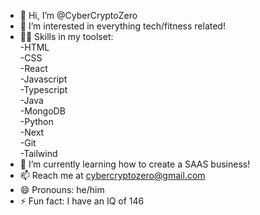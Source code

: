 - 👋 Hi, I’m @CyberCryptoZero
- 👀 I’m interested in everything tech/fitness related!
- 🧑‍💻 Skills in my toolset:<br>
  -HTML<br>
  -CSS<br>
  -React<br>
  -Javascript<br>
  -Typescript<br>
  -Java<br>
  -MongoDB<br>
  -Python<br>
  -Next<br>
  -Git<br>
  -Tailwind<br>
- 🌱 I’m currently learning how to create a SAAS business!
- 📫 Reach me at cybercryptozero@gmail.com
- 😄 Pronouns: he/him
- ⚡ Fun fact: I have an IQ of 146

<!---
CyberCryptoZero/CyberCryptoZero is a ✨ special ✨ repository because its `README.md` (this file) appears on your GitHub profile.
You can click the Preview link to take a look at your changes.
--->
